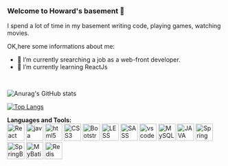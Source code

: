 ### Welcome to Howard's basement  👋
I spend a lot of time in my basement writing code, playing games, watching movies.

<!--
**howardding2000/howardding2000** is a ✨ _special_ ✨ repository because its `README.md` (this file) appears on your GitHub profile.

Here are some ideas to get you started: -->

OK,here some informations about me:

- 🔭 I’m currently srearching a job as a web-front developer.
- 🌱 I’m currently learning ReactJs
<br/>

![Anurag's GitHub stats](https://github-readme-stats.vercel.app/api?username=howardding2000&show_icons=true&theme=default)

[![Top Langs](https://github-readme-stats.vercel.app/api/top-langs/?username=howardding2000&layout=compact)](https://github.com/anuraghazra/github-readme-stats)


**Languages and Tools:**  
<img height="40" src="https://cdn.jsdelivr.net/gh/devicons/devicon/icons/react/react-original-wordmark.svg" alt="React">
<img height="40" src="https://cdn.jsdelivr.net/gh/devicons/devicon/icons/javascript/javascript-original.svg" alt="java script">
<img height="40" src="https://cdn.jsdelivr.net/gh/devicons/devicon/icons/html5/html5-original-wordmark.svg" alt="html5">
<img height="40" src="https://cdn.jsdelivr.net/gh/devicons/devicon/icons/css3/css3-original-wordmark.svg" alt="CSS3">
<img height="40" src="https://cdn.jsdelivr.net/gh/devicons/devicon/icons/bootstrap/bootstrap-original.svg" alt="Bootstrap">
<img height="40" src="https://cdn.jsdelivr.net/gh/devicons/devicon/icons/less/less-plain-wordmark.svg" alt="LESS">
<img height="40" src="https://cdn.jsdelivr.net/gh/devicons/devicon/icons/sass/sass-original.svg" alt="SASS">
<img height="40" src="https://cdn.jsdelivr.net/gh/devicons/devicon/icons/vscode/vscode-original-wordmark.svg" alt="vscode">
<img height="40" src="https://cdn.jsdelivr.net/gh/devicons/devicon/icons/mysql/mysql-original-wordmark.svg" alt="MySQL">
<img height="40" src="https://cdn.jsdelivr.net/gh/devicons/devicon/icons/java/java-original-wordmark.svg" alt="JAVA">
<img height="40" src="https://cdn.jsdelivr.net/gh/devicons/devicon/icons/spring/spring-original-wordmark.svg" alt="Spring 5">
<img height="40" src="https://cdn.jsdelivr.net/gh/devicons/devicon/icons/spring/spring-original-wordmark.svg" alt="SpringBoot 2">
<img height="40" src="https://cdn.jsdelivr.net/gh/devicons/devicon/icons/mysql/mysql-original-wordmark.svg" alt="MyBatis">
<img height="40" src="https://cdn.jsdelivr.net/gh/devicons/devicon/icons/redis/redis-original-wordmark.svg" alt="Redis">


<!-- need to replace the icon sources
<code><img src="https://raw.githubusercontent.com/devicons/devicon/master/icons/bash/bash-original.svg" alt="bash" width="40" height="40"/></code>
<code><img src="https://raw.githubusercontent.com/devicons/devicon/master/icons/css3/css3-original-wordmark.svg" alt="css3" width="40" height="40"/></code>
<code><img src="https://www.vectorlogo.zone/logos/git-scm/git-scm-icon.svg" alt="git" width="40" height="40"/></code>

<code><img src="https://raw.githubusercontent.com/devicons/devicon/master/icons/jupyter/jupyter-original-wordmark.svg" alt="Jupyter" width="40" height="40"/></code>
<code><img src="https://raw.githubusercontent.com/devicons/devicon/master/icons/linux/linux-original.svg" alt="linux" width="40" height="40"/></code>
<code><img height="40" src="https://raw.githubusercontent.com/shinokada/shinokada/master/assets/python.png"></code>

<code><img height="40" src="https://raw.githubusercontent.com/shinokada/shinokada/master/assets/php.png"></code>
<code><img height="40" src="https://raw.githubusercontent.com/shinokada/shinokada/master/assets/visual-studio-code.png"></code>
<code><img height="40" src="https://raw.githubusercontent.com/shinokada/shinokada/master/assets/vim.png"></code>  


- 👯 I’m looking to collaborate on ...
- 🤔 I’m looking for help with ...
- 💬 Ask me about ...
- 📫 How to reach me: ...
- 😄 Pronouns: ...
- ⚡ Fun fact: ...
-->
